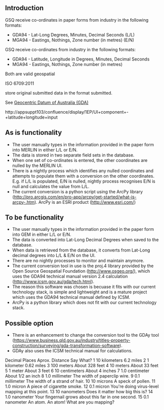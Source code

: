 ## Introduction
GSQ receive co-ordinates in paper forms from industry in the following formats:
- GDA94 - Lat-Long Degrees, Minutes, Decimal Seconds (L/L)
- MGA94 - Eastings, Nothings, Zone number (in metres) (E/N)

GSQ receive co-ordinates from industry in the following formats:
* GDA94 - Latitude, Longitude in Degrees, Minutes, Decimal Seconds
* MGA94 - Eastings, Nothings, Zone number (in metres)

Both are valid geospatial 

ISO 6709:2011 


store original submitted data in the format submitted.

See [Geocentric Datum of Australia (GDA)](https://www.icsm.gov.au/australian-geospatial-reference-system)

http://appsuppt103/confluence/display/1EP/UI+component+-+latitude+longitude+input
 
## As is functionality
* The user manually types in the information provided in the paper form into MERLIN in either L/L or E/N.
* The data is stored in two separate field sets in the database.
* When one set of co-ordinates is entered, the other coordinates are nulled by the MERLIN UI.
* There is a nightly process which identifies any nulled coordinates and attempts to populate them with a conversion on the other coordinates.  E.g.  if L/L is populated, E/N is nulled, nightly process recognises E/N is null and calculates the value from L/L.
* The current conversion is a python script using the ArcPy library (http://pro.arcgis.com/en/pro-app/arcpy/get-started/what-is-arcpy-.htm). ArcPy is an ESRI product (http://www.esri.com/)

## To be functionality
- The user manually types in the information provided in the paper form into GEM in either L/L or E/N.
- The data is converted into Lat-Long Decimal Degrees when saved to the database.
- When data is retrieved from the database, it converts from Lat-Long decimal degrees into L/L & E/N on the UI.
- There are no nightly processes to monitor and maintain anymore.
- The current conversion tool in use is the proj.4 library provided by the Open Source Geospatial Foundation (http://www.osgeo.org/), which uses the GDA94 technical manual version 2.4 calculation (http://www.icsm.gov.au/gda/tech.html).
- The reason this software was chosen is becuase it fits with our current technology stack, is simple and lightweight and is a mature project which uses the GDA94 technical manual defined by ICSM.
- ArcPy is a python library which does not fit with our current technology stack.

## Possible option
- There is an enhancement to change the conversion tool to the GDAy tool (https://www.business.qld.gov.au/industry/titles-property-construction/surveying/gda-transformation-software).
- GDAy also uses the ICSM technical manual for calculations.


Decimal Places   Aprox. Distance    Say What?
1                10 kilometers      6.2 miles
2                1 kilometer        0.62 miles
3                100 meters         About 328 feet
4                10 meters          About 33 feet
5                1 meter            About 3 feet
6                10 centimeters     About 4 inches
7                1.0 centimeter     About 1/2 an inch
8                1.0 millimeter     The width of paperclip wire.
9                0.1 millimeter     The width of a strand of hair.
10               10 microns         A speck of pollen.
11               1.0 micron         A piece of cigarette smoke.
12               0.1 micron         You're doing virus-level mapping at this point.
13               10 nanometers      Does it matter how big this is?
14               1.0 nanometer      Your fingernail grows about this far in one second.
15               0.1 nanometer      An atom. An atom! What are you mapping?
